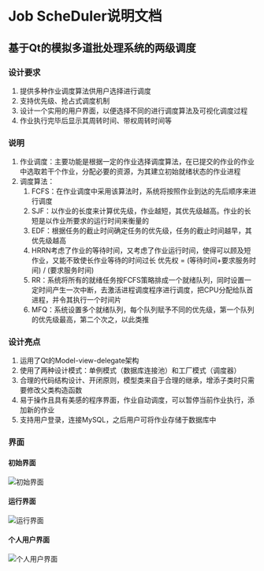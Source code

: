 # Job ScheDuler说明文档



## 基于Qt的模拟多道批处理系统的两级调度

### 设计要求

1. 提供多种作业调度算法供用户选择进行调度
2. 支持优先级、抢占式调度机制
3. 设计一个实用的用户界面，以便选择不同的进行调度算法及可视化调度过程
4. 作业执行完毕后显示其周转时间、带权周转时间等

### 说明

1. 作业调度：主要功能是根据一定的作业选择调度算法，在已提交的作业的作业中选取若干个作业，分配必要的资源，为其建立初始就绪状态的作业进程
2. 调度算法：
    1. FCFS：在作业调度中采用该算法时，系统将按照作业到达的先后顺序来进行调度
    2. SJF：以作业的长度来计算优先级，作业越短，其优先级越高。作业的长短是以作业所要求的运行时间来衡量的
    3. EDF：根据任务的截止时间确定任务的优先级，任务的截止时间越早，其优先级越高
    4. HRRN考虑了作业的等待时间，又考虑了作业运行时间，使得可以顾及短作业，又能不致使长作业等待的时间过长 
        优先权 = (等待时间+要求服务时间) / (要求服务时间)
    5. RR：系统将所有的就绪任务按FCFS策略排成一个就绪队列，同时设置一定时间产生一次中断，去激活进程调度程序进行调度，把CPU分配给队首进程，并令其执行一个时间片
    6. MFQ：系统设置多个就绪队列，每个队列赋予不同的优先级，第一个队列的优先级最高，第二个次之，以此类推

### 设计亮点
1. 运用了Qt的Model-view-delegate架构
2. 使用了两种设计模式：单例模式（数据库连接池）和工厂模式（调度器）
3. 合理的代码结构设计、开闭原则，模型类来自于合理的继承，增添子类时只需要修改父类构造函数
4. 易于操作且具有美感的程序界面，作业自动调度，可以暂停当前作业执行，添加新的作业
5. 支持用户登录，连接MySQL，之后用户可将作业存储于数据库中

### 界面

#### 初始界面
![初始界面](http://i.imgur.com/xlCIZkf.png)

#### 运行界面
![运行界面](http://i.imgur.com/cQIux3o.png)

#### 个人用户界面
![个人用户界面](http://i.imgur.com/M4WK8eS.png)